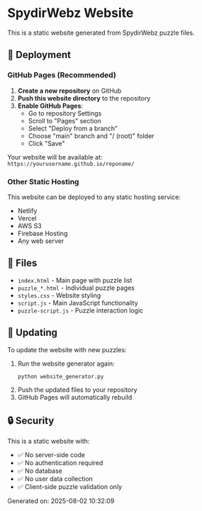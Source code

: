 # SpydirWebz Website

This is a static website generated from SpydirWebz puzzle files.

## 🚀 Deployment

### GitHub Pages (Recommended)

1. **Create a new repository** on GitHub
2. **Push this website directory** to the repository
3. **Enable GitHub Pages**:
   - Go to repository Settings
   - Scroll to "Pages" section
   - Select "Deploy from a branch"
   - Choose "main" branch and "/ (root)" folder
   - Click "Save"

Your website will be available at: `https://yourusername.github.io/reponame/`

### Other Static Hosting

This website can be deployed to any static hosting service:
- Netlify
- Vercel
- AWS S3
- Firebase Hosting
- Any web server

## 📁 Files

- `index.html` - Main page with puzzle list
- `puzzle_*.html` - Individual puzzle pages
- `styles.css` - Website styling
- `script.js` - Main JavaScript functionality
- `puzzle-script.js` - Puzzle interaction logic

## 🔄 Updating

To update the website with new puzzles:

1. Run the website generator again:
   ```bash
   python website_generator.py
   ```
2. Push the updated files to your repository
3. GitHub Pages will automatically rebuild

## 🔒 Security

This is a static website with:
- ✅ No server-side code
- ✅ No authentication required
- ✅ No database
- ✅ No user data collection
- ✅ Client-side puzzle validation only

Generated on: 2025-08-02 10:32:09
